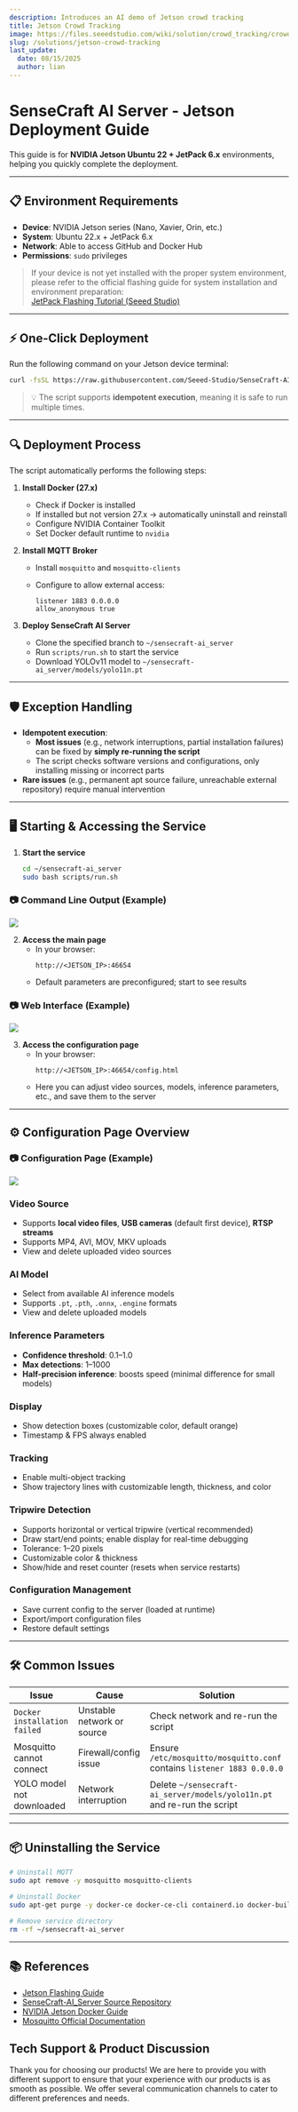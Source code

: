 ```yaml
---
description: Introduces an AI demo of Jetson crowd tracking
title: Jetson Crowd Tracking
image: https://files.seeedstudio.com/wiki/solution/crowd_tracking/crowd%20tracking.webp
slug: /solutions/jetson-crowd-tracking
last_update:
  date: 08/15/2025
  author: lian
---
```


# SenseCraft AI Server - Jetson Deployment Guide

This guide is for **NVIDIA Jetson Ubuntu 22 + JetPack 6.x** environments, helping you quickly complete the deployment.

---

## 📋 Environment Requirements

- **Device**: NVIDIA Jetson series (Nano, Xavier, Orin, etc.)
- **System**: Ubuntu 22.x + JetPack 6.x
- **Network**: Able to access GitHub and Docker Hub
- **Permissions**: `sudo` privileges

> If your device is not yet installed with the proper system environment, please refer to the official flashing guide for system installation and environment preparation:  
> [JetPack Flashing Tutorial (Seeed Studio)](https://wiki.seeedstudio.com/flash/jetpack_to_selected_product/)

---

## ⚡ One-Click Deployment

Run the following command on your Jetson device terminal:

```bash
curl -fsSL https://raw.githubusercontent.com/Seeed-Studio/SenseCraft-AI_Server/refs/heads/jetson/scripts/install.sh | bash
```

> 💡 The script supports **idempotent execution**, meaning it is safe to run multiple times.

---

## 🔍 Deployment Process

The script automatically performs the following steps:

1. **Install Docker (27.x)**  
   - Check if Docker is installed  
   - If installed but not version 27.x → automatically uninstall and reinstall  
   - Configure NVIDIA Container Toolkit  
   - Set Docker default runtime to `nvidia`

2. **Install MQTT Broker**  
   - Install `mosquitto` and `mosquitto-clients`  
   - Configure to allow external access:  

     ```
     listener 1883 0.0.0.0
     allow_anonymous true
     ```

3. **Deploy SenseCraft AI Server**  
   - Clone the specified branch to `~/sensecraft-ai_server`  
   - Run `scripts/run.sh` to start the service  
   - Download YOLOv11 model to `~/sensecraft-ai_server/models/yolo11n.pt`

---

## 🛡 Exception Handling

- **Idempotent execution**:  
  - **Most issues** (e.g., network interruptions, partial installation failures) can be fixed by **simply re-running the script**  
  - The script checks software versions and configurations, only installing missing or incorrect parts  
- **Rare issues** (e.g., permanent apt source failure, unreachable external repository) require manual intervention

---

## 🖥 Starting & Accessing the Service

1. **Start the service**  
   ```bash
   cd ~/sensecraft-ai_server
   sudo bash scripts/run.sh
   ```
### 📷 Command Line Output (Example)
<div style={{textAlign:'center'}}><img src="https://files.seeedstudio.com/wiki/solution/crowd_tracking/Command%20Line%20Output%20%28Example%29.png"/></div>



2. **Access the main page**  
   - In your browser:  
     ```
     http://<JETSON_IP>:46654
     ```
   - Default parameters are preconfigured; start to see results

### 📷 Web Interface (Example)
<div style={{textAlign:'center'}}><img src="https://files.seeedstudio.com/wiki/solution/crowd_tracking/Web%20Interface%20%28Example%29.png"/></div>

3. **Access the configuration page**  
   - In your browser:  
     ```
     http://<JETSON_IP>:46654/config.html
     ```
   - Here you can adjust video sources, models, inference parameters, etc., and save them to the server

---

## ⚙ Configuration Page Overview
### 📷 Configuration Page (Example)
<div style={{textAlign:'center'}}><img src="https://files.seeedstudio.com/wiki/solution/crowd_tracking/Configuration%20Page%20%28Example%29.png"/></div>

### Video Source
- Supports **local video files**, **USB cameras** (default first device), **RTSP streams**
- Supports MP4, AVI, MOV, MKV uploads
- View and delete uploaded video sources

### AI Model
- Select from available AI inference models
- Supports `.pt`, `.pth`, `.onnx`, `.engine` formats
- View and delete uploaded models

### Inference Parameters
- **Confidence threshold**: 0.1–1.0
- **Max detections**: 1–1000
- **Half-precision inference**: boosts speed (minimal difference for small models)

### Display
- Show detection boxes (customizable color, default orange)
- Timestamp & FPS always enabled

### Tracking
- Enable multi-object tracking
- Show trajectory lines with customizable length, thickness, and color

### Tripwire Detection
- Supports horizontal or vertical tripwire (vertical recommended)
- Draw start/end points; enable display for real-time debugging
- Tolerance: 1–20 pixels
- Customizable color & thickness
- Show/hide and reset counter (resets when service restarts)

### Configuration Management
- Save current config to the server (loaded at runtime)
- Export/import configuration files
- Restore default settings

---

## 🛠 Common Issues

| Issue                        | Cause                      | Solution                                                              |
| ---------------------------- | -------------------------- | --------------------------------------------------------------------- |
| `Docker installation failed` | Unstable network or source | Check network and re-run the script                                   |
| Mosquitto cannot connect     | Firewall/config issue      | Ensure `/etc/mosquitto/mosquitto.conf` contains `listener 1883 0.0.0.0` |
| YOLO model not downloaded    | Network interruption       | Delete `~/sensecraft-ai_server/models/yolo11n.pt` and re-run the script |

---

## 📦 Uninstalling the Service

```bash
# Uninstall MQTT
sudo apt remove -y mosquitto mosquitto-clients

# Uninstall Docker
sudo apt-get purge -y docker-ce docker-ce-cli containerd.io docker-buildx-plugin docker-compose-plugin docker-ce-rootless-extras

# Remove service directory
rm -rf ~/sensecraft-ai_server
```

---

## 📚 References

- [Jetson Flashing Guide](https://wiki.seeedstudio.com/flash/jetpack_to_selected_product/)
- [SenseCraft-AI\_Server Source Repository](https://github.com/Seeed-Studio/SenseCraft-AI_Server/tree/jetson)
- [NVIDIA Jetson Docker Guide](https://www.jetson-ai-lab.com/tips_ssd-docker.html)
- [Mosquitto Official Documentation](https://mosquitto.org/man/mosquitto-conf-5.html)

## Tech Support & Product Discussion

Thank you for choosing our products! We are here to provide you with different support to ensure that your experience with our products is as smooth as possible. We offer several communication channels to cater to different preferences and needs.

<div class="button_tech_support_container">
<a href="https://discord.com/invite/QqMgVwHT3X" class="button_tech_support_sensecap"></a>
<a href="https://support.sensecapmx.com/portal/en/home" class="button_tech_support_sensecap3"></a>
</div>

<div class="button_tech_support_container">
<a href="mailto:support@sensecapmx.com" class="button_tech_support_sensecap2"></a>
<a href="https://github.com/Seeed-Studio/wiki-documents/discussions/69" class="button_discussion"></a>
</div>